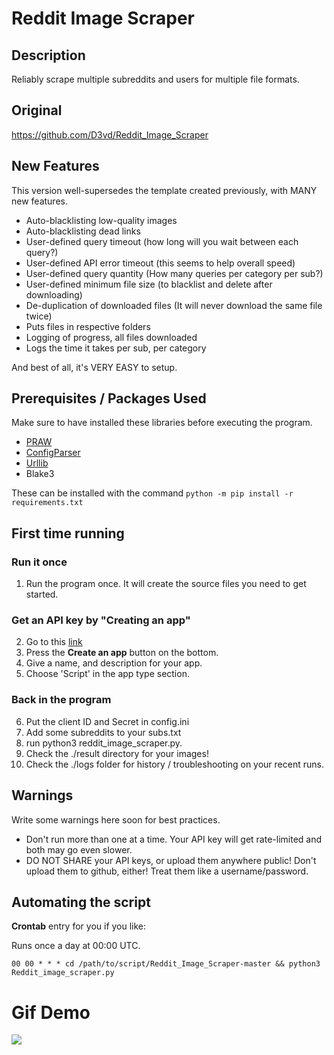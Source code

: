 # Reddit Image Scraper

## Description 

Reliably scrape multiple subreddits and users for multiple file formats. 

## Original

https://github.com/D3vd/Reddit_Image_Scraper


## New Features

This version well-supersedes the template created previously, with MANY new features. 

* Auto-blacklisting low-quality images
* Auto-blacklisting dead links
* User-defined query timeout (how long will you wait between each query?)
* User-defined API error timeout (this seems to help overall speed)
* User-defined query quantity (How many queries per category per sub?)
* User-defined minimum file size (to blacklist and delete after downloading)
* De-duplication of downloaded files (It will never download the same file twice)
* Puts files in respective folders
* Logging of progress, all files downloaded
* Logs the time it takes per sub, per category

And best of all, it's VERY EASY to setup. 

## Prerequisites / Packages Used

Make sure to have installed these libraries before executing the program.

* [PRAW](https://pypi.org/project/praw/)
* [ConfigParser](https://pypi.org/project/configparser/)
* [Urllib](https://docs.python.org/3.0/library/urllib.request.html)
* Blake3

These can be installed with the command
```python -m pip install -r requirements.txt```

## First time running

### Run it once

1. Run the program once. It will create the source files you need to get started. 

### Get an API key by "Creating an app"
2. Go to this [link](https://www.reddit.com/prefs/apps/)
3. Press the **Create an app** button on the bottom.
4. Give a name, and description for your app. 
5. Choose 'Script' in the app type section.

### Back in the program
6. Put the client ID and Secret in config.ini 
7. Add some subreddits to your subs.txt
8. run python3 reddit_image_scraper.py.
10. Check the ./result directory for your images!
11. Check the ./logs folder for history / troubleshooting on your recent runs. 

## Warnings
Write some warnings here soon for best practices. 
* Don't run more than one at a time. Your API key will get rate-limited and both may go even slower. 
* DO NOT SHARE your API keys, or upload them anywhere public! Don't upload them to github, either! Treat them like a username/password.

## Automating the script

**Crontab** entry for you if you like: 

Runs once a day at 00:00 UTC.  

```00 00 * * * cd /path/to/script/Reddit_Image_Scraper-master && python3 Reddit_image_scraper.py```


# Gif Demo

![](./howtoscrape.gif)










